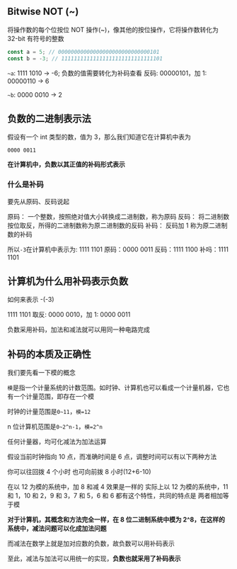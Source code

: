 ## Bitwise NOT (~)

将操作数的每个位按位 NOT 操作(~)，像其他的按位操作，它将操作数转化为 32-bit 有符号的整数

```js
const a = 5; // 00000000000000000000000000000101
const b = -3; // 11111111111111111111111111111101
```

`~a`: 1111 1010 -> -6;
负数的值需要转化为补码查看 反码: 00000101，加 1: 00000110 -> 6

`~b`: 0000 0010 -> 2

## 负数的二进制表示法

假设有一个 int 类型的数，值为 3，那么我们知道它在计算机中表为

```
0000 0011
```

**在计算机中，负数以其正值的补码形式表示**

### 什么是补码

要先从原码、反码说起

原码： 一个整数，按照绝对值大小转换成二进制数，称为原码
反码： 将二进制数按位取反，所得的二进制数称为原二进制数的反码
补码： 反码加 1 称为原二进制数的补码

所以`-3`在计算机中表示为: 1111 1101
原码：0000 0011
反码：1111 1100
补吗：1111 1101

## 计算机为什么用补码表示负数

如何来表示 -(-3)

1111 1101 取反: 0000 0010，加 1: 0000 0011

负数采用补码，加法和减法就可以用同一种电路完成

## 补码的本质及正确性

我们要先看一下模的概念

`模`是指一个计量系统的计数范围。如时钟、计算机也可以看成一个计量机器，它也有一个计量范围，即存在一个模

时钟的计量范围是`0~11`，`模=12`

n 位计算机范围是`0~2^n-1`，`模=2^n`

任何计量器，均可化减法为加法运算

假设当前时钟指向 10 点，而准确时间是 6 点，调整时间可以有以下两种方法

你可以往回拨 4 个小时
也可向前拨 8 小时(12+6-10)

在以 12 为模的系统中，加 8 和减 4 效果是一样的
实际上以 12 为模的系统中，11 和 1，10 和 2，9 和 3，7 和 5，6 和 6 都有这个特性，共同的特点是
两者相加等于模

**对于计算机，其概念和方法完全一样，在 8 位二进制系统中模为 2^8，在这样的系统中，减法问题可以化成加法问题**

而减法在数学上就是加对应数的负数，故负数可以用补码表示

至此，减法与加法可以用统一的实现，**负数也就采用了补码表示**
